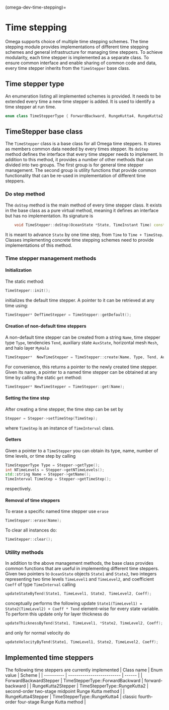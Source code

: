 (omega-dev-time-stepping)=

# Time stepping

Omega supports choice of multiple time stepping schemes. The time stepping
module provides implementations of different time stepping schemes and general
infrastructure for managing time steppers. To achieve modularity, each time
stepper is implemented as a separate class. To ensure common interface and
enable sharing of common code and data, every time stepper inherits from the
`TimeStepper` base class.

## Time stepper type
An enumeration listing all implemented schemes is provided. It needs to be extended every time a new time stepper
is added. It is used to identify a time stepper at run time.
```c++
enum class TimeStepperType { ForwardBackward, RungeKutta4, RungeKutta2 };
```

## TimeStepper base class
The `TimeStepper` class is a base class for all Omega time steppers. It stores
as members common data needed by every times stepper. Its `doStep` method
defines the interface that every time stepper needs to implement. In addition to this
method, it provides a number of other methods that can divided into two groups.
The first group is for general time stepper management. The second group is
utility functions that provide common functionality that can be re-used in
implementation of different time steppers.

### Do step method
The `doStep` method is the main method of every time stepper class. It exists
in the base class as a pure virtual method, meaning it defines an interface but
has no implementation. Its signature is
```c++
    void TimeStepper::doStep(OceanState *State, TimeInstant Time) const;
```
It is meant to advance `State` by one time step, from `Time` to `Time +
TimeStep`. Classes implementing concrete time stepping schemes need to provide
implementations of this method.

### Time stepper management methods

#### Initialization

The static method:
```c++
TimeStepper::init();
```
initializes the default time stepper. A pointer to it can be retrieved at any time using:
```c++
TimeStepper* DefTimeStepper = TimeStepper::getDefault();
```

#### Creation of non-default time steppers

A non-default time stepper can be created from a string `Name`, time stepper
type `Type`, tendencies `Tend`, auxiliary state `AuxState`, horizontal mesh
`Mesh`, and halo layer `MyHalo`
```c++
TimeStepper*  NewTimeStepper = TimeStepper::create(Name, Type, Tend, AuxState, Mesh, MyHalo);
```
For convenience, this returns a pointer to the newly created time stepper.
Given its name, a pointer to a named time stepper can be obtained at any time
by calling the static `get` method:
```c++
TimeStepper* NewTimeStepper = TimeStepper::get(Name);
```

#### Setting the time step
After creating a time stepper, the time step can be set by
```c++
Stepper = Stepper->setTimeStep(TimeStep);
```
where `TimeStep` is an instance of `TimeInterval` class.

#### Getters
Given a pointer to a `TimeStepper` you can obtain its type, name, number of time levels,
or time step by calling
```c++
TimeStepperType Type = Stepper->getType();
int NTimeLevels = Stepper->getNTimeLevels();
std::string Name = Stepper->getName();
TimeInterval TimeStep = Stepper->getTimeStep();
```
respectively.


#### Removal of time steppers
To erase a specific named time stepper use `erase`
```c++
TimeStepper::erase(Name);
```
To clear all instances do:
```c++
TimeStepper::clear();
```

### Utility methods

In addition to the above management methods, the base class provides common functions that
are useful in implementing different time steppers. Given two pointers to
`OceanState` objects `State1` and `State2`, two integers representing two time
levels `TimeLevel1` and `TimeLevel2`, and coefficient `Coeff` of type
`TimeInterval` calling
```c++
updateStateByTend(State1, TimeLevel1, State2, TimeLevel2, Coeff);
```
conceptually performs the following update `State1(TimeLevel1) = State2(TimeLevel2) + Coeff * Tend`
element-wise for every state variable. To perform this update only for
layer thickness do
```c++
updateThicknessByTend(State1, TimeLevel1, *State2, TimeLevel2, Coeff);
```
and only for normal velocity do
```c++
updateVelocityByTend(State1, TimeLevel1, State2, TimeLevel2, Coeff);
```

## Implemented time steppers
The following time steppers are currently implemented
| Class name | Enum value | Scheme |
| ---------- | -------------------------- | ------ |
| ForwardBackwardStepper | TimeStepperType::ForwardBackward | forward-backward |
| RungeKutta2Stepper | TimeStepperType::RungeKutta2 | second-order two-stage midpoint Runge Kutta method |
| RungeKutta4Stepper | TimeStepperType::RungeKutta4 | classic fourth-order four-stage Runge Kutta method |

